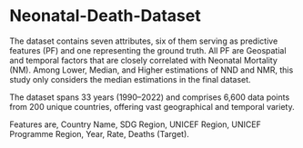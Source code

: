# Neonatal-Death-Dataset
The dataset contains seven attributes, six of them serving as predictive features (PF) and one representing the ground truth. All PF are Geospatial and temporal factors that are closely correlated with Neonatal Mortality (NM). Among Lower, Median, and Higher estimations of NND and NMR, this study only considers the median estimations in the final dataset. 

The dataset spans 33 years (1990–2022) and comprises 6,600 data points from 200 unique countries, offering vast geographical and temporal variety. 

Features are,
Country Name, SDG Region, UNICEF Region, UNICEF Programme Region, Year, Rate, Deaths (Target). 


